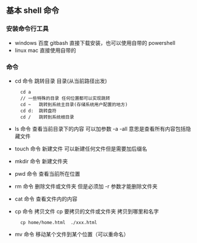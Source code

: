 ## 基本 shell 命令

### 安装命令行工具

- windows 百度 gitbash 直接下载安装，也可以使用自带的 powershell
- linux mac 直接使用自带的

### 命令

- cd 命令 跳转目录 目录(从当前路径出发)
  ```shell
    cd a
    // 一些特殊的目录 任何位置都可以实现跳转
    cd ~   跳转到系统主目录(存储系统用户配置的地方)
    cd d:  跳转盘符
    cd /   跳转到系统根目录
  ```
- ls 命令 查看当前目录下的内容 可以加参数 -a -all 意思是查看所有内容包括隐藏文件

- touch 命令 新建文件 可以新建任何文件但是需要加后缀名

- mkdir 命令 新建文件夹

- pwd 命令 查看当前所在位置

- rm 命令 删除文件或文件夹 但是必须加 -r 参数才能删除文件夹

- cat 命令 查看文件内的内容

- cp 命令 拷贝文件 cp 要拷贝的文件或文件夹 拷贝到哪里和名字

  ```shell
    cp home/home.html  ./xxx.html
  ```

- mv 命令 移动某个文件到某个位置（可以重命名）
